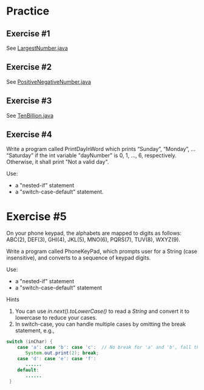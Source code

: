 # Practice

## Exercise #1

See [LargestNumber.java](LargestNumber.java)

## Exercise #2

See [PositiveNegativeNumber.java](PositiveNegativeNumber.java)

## Exercise #3

See [TenBillion.java](TenBillion.java)

## Exercise #4

Write a program called PrintDayInWord which prints “Sunday”, “Monday”, ... “Saturday” if the int variable "dayNumber" is 0, 1, ..., 6, respectively.  Otherwise, it shall print "Not a valid day".

Use:

 - a "nested-if" statement
 - a "switch-case-default" statement.
 
# Exercise #5

On your phone keypad, the alphabets are mapped to digits as follows: ABC(2), DEF(3), GHI(4), JKL(5), MNO(6), PQRS(7), TUV(8), WXYZ(9).

Write a program called PhoneKeyPad, which prompts user for a String (case insensitive), and converts to a sequence of keypad digits.

Use:

 - a "nested-if" statement
 - a "switch-case-default" statement
 
Hints

 1. You can use *in.next().toLowerCase()* to read a *String* and convert it to lowercase to reduce your cases.
 2. In switch-case, you can handle multiple cases by omitting the break statement, e.g.,
 
```java
switch (inChar) {
    case 'a': case 'b': case 'c':  // No break for 'a' and 'b', fall thru 'c'
       System.out.print(2); break;
    case 'd': case 'e': case 'f':
       ......
    default:
       ......
 }
 ```
